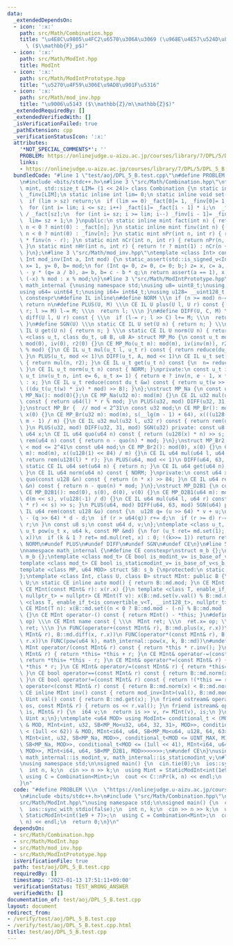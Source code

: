```yaml
---
data:
  _extendedDependsOn:
  - icon: ':x:'
    path: src/Math/Combination.hpp
    title: "\u4E8C\u9805\u4FC2\u6570\u306A\u3069 (\u968E\u4E57\u524D\u8A08\u7B97)\
      \ ($\\mathbb{F}_p$)"
  - icon: ':x:'
    path: src/Math/ModInt.hpp
    title: ModInt
  - icon: ':x:'
    path: src/Math/ModIntPrototype.hpp
    title: "\u5270\u4F59\u306E\u9AD8\u901F\u5316"
  - icon: ':x:'
    path: src/Math/mod_inv.hpp
    title: "\u9006\u5143 ($\\mathbb{Z}/m\\mathbb{Z}$)"
  _extendedRequiredBy: []
  _extendedVerifiedWith: []
  _isVerificationFailed: true
  _pathExtension: cpp
  _verificationStatusIcon: ':x:'
  attributes:
    '*NOT_SPECIAL_COMMENTS*': ''
    PROBLEM: https://onlinejudge.u-aizu.ac.jp/courses/library/7/DPL/5/DPL_5_B
    links:
    - https://onlinejudge.u-aizu.ac.jp/courses/library/7/DPL/5/DPL_5_B
  bundledCode: "#line 1 \"test/aoj/DPL_5_B.test.cpp\"\n#define PROBLEM \\\n  \"https://onlinejudge.u-aizu.ac.jp/courses/library/7/DPL/5/DPL_5_B\"\
    \n#include <bits/stdc++.h>\n#line 3 \"src/Math/Combination.hpp\"\ntemplate <class\
    \ mint, std::size_t LIM= (1 << 24)> class Combination {\n static inline mint _fact[LIM],\
    \ _finv[LIM];\n static inline int lim= 0;\n static inline void set(int sz) {\n\
    \  if (lim > sz) return;\n  if (lim == 0) _fact[0]= 1, _finv[0]= 1, lim= 1;\n\
    \  for (int i= lim; i <= sz; i++) _fact[i]= _fact[i - 1] * i;\n  _finv[sz]= mint(1)\
    \ / _fact[sz];\n  for (int i= sz; i >= lim; i--) _finv[i - 1]= _finv[i] * i;\n\
    \  lim= sz + 1;\n }\npublic:\n static inline mint fact(int n) { return set(n),\
    \ n < 0 ? mint(0) : _fact[n]; }\n static inline mint finv(int n) { return set(n),\
    \ n < 0 ? mint(0) : _finv[n]; }\n static mint nPr(int n, int r) { return fact(n)\
    \ * finv(n - r); }\n static mint nCr(int n, int r) { return nPr(n, r) * finv(r);\
    \ }\n static mint nHr(int n, int r) { return !r ? mint(1) : nCr(n + r - 1, r);\
    \ }\n};\n#line 3 \"src/Math/mod_inv.hpp\"\ntemplate <class Int> constexpr inline\
    \ Int mod_inv(Int a, Int mod) {\n static_assert(std::is_signed_v<Int>);\n Int\
    \ x= 1, y= 0, b= mod;\n for (Int q= 0, z= 0, c= 0; b;) z= x, c= a, x= y, y= z\
    \ - y * (q= a / b), a= b, b= c - b * q;\n return assert(a == 1), x < 0 ? mod -\
    \ (-x) % mod : x % mod;\n}\n#line 3 \"src/Math/ModIntPrototype.hpp\"\nnamespace\
    \ math_internal {\nusing namespace std;\nusing u8= uint8_t;\nusing u32= uint32_t;\n\
    using u64= uint64_t;\nusing i64= int64_t;\nusing u128= __uint128_t;\n#define CE\
    \ constexpr\n#define IL inline\n#define NORM \\\n if (n >= mod) n-= mod; \\\n\
    \ return n\n#define PLUS(U, M) \\\n CE IL U plus(U l, U r) const { \\\n  if (l+=\
    \ r; l >= M) l-= M; \\\n  return l; \\\n }\n#define DIFF(U, C, M) \\\n CE IL U\
    \ diff(U l, U r) const { \\\n  if (l-= r; l >> C) l+= M; \\\n  return l; \\\n\
    \ }\n#define SGN(U) \\\n static CE IL U set(U n) { return n; } \\\n static CE\
    \ IL U get(U n) { return n; } \\\n static CE IL U norm(U n) { return n; }\ntemplate\
    \ <class u_t, class du_t, u8 B, u8 A> struct MP_Mo {\n const u_t mod;\n CE MP_Mo():\
    \ mod(0), iv(0), r2(0) {}\n CE MP_Mo(u_t m): mod(m), iv(inv(m)), r2(-du_t(mod)\
    \ % mod) {}\n CE IL u_t mul(u_t l, u_t r) const { return reduce(du_t(l) * r);\
    \ }\n PLUS(u_t, mod << 1)\n DIFF(u_t, A, mod << 1)\n CE IL u_t set(u_t n) const\
    \ { return mul(n, r2); }\n CE IL u_t get(u_t n) const {\n  n= reduce(n);\n  NORM;\n\
    \ }\n CE IL u_t norm(u_t n) const { NORM; }\nprivate:\n const u_t iv, r2;\n CE\
    \ u_t inv(u_t n, int e= 6, u_t x= 1) { return e ? inv(n, e - 1, x * (2 - x * n))\
    \ : x; }\n CE IL u_t reduce(const du_t &w) const { return u_t(w >> B) + mod -\
    \ ((du_t(u_t(w) * iv) * mod) >> B); }\n};\nstruct MP_Na {\n const u32 mod;\n CE\
    \ MP_Na(): mod(0){};\n CE MP_Na(u32 m): mod(m) {}\n CE IL u32 mul(u32 l, u32 r)\
    \ const { return u64(l) * r % mod; }\n PLUS(u32, mod) DIFF(u32, 31, mod) SGN(u32)\n\
    };\nstruct MP_Br {  // mod < 2^31\n const u32 mod;\n CE MP_Br(): mod(0), s(0),\
    \ x(0) {}\n CE MP_Br(u32 m): mod(m), s(__lg(m - 1) + 64), x(((u128(1) << s) +\
    \ m - 1) / m) {}\n CE IL u32 mul(u32 l, u32 r) const { return rem(u64(l) * r);\
    \ }\n PLUS(u32, mod) DIFF(u32, 31, mod) SGN(u32) private: const u8 s;\n const\
    \ u64 x;\n CE IL u64 quo(u64 n) const { return (u128(x) * n) >> s; }\n CE IL u32\
    \ rem(u64 n) const { return n - quo(n) * mod; }\n};\nstruct MP_Br2 {  // 2^20\
    \ < mod <= 2^41\n const u64 mod;\n CE MP_Br2(): mod(0), x(0) {}\n CE MP_Br2(u64\
    \ m): mod(m), x((u128(1) << 84) / m) {}\n CE IL u64 mul(u64 l, u64 r) const {\
    \ return rem(u128(l) * r); }\n PLUS(u64, mod << 1)\n DIFF(u64, 63, mod << 1)\n\
    \ static CE IL u64 set(u64 n) { return n; }\n CE IL u64 get(u64 n) const { NORM;\
    \ }\n CE IL u64 norm(u64 n) const { NORM; }\nprivate:\n const u64 x;\n CE IL u128\
    \ quo(const u128 &n) const { return (n * x) >> 84; }\n CE IL u64 rem(const u128\
    \ &n) const { return n - quo(n) * mod; }\n};\nstruct MP_D2B1 {\n const u64 mod;\n\
    \ CE MP_D2B1(): mod(0), s(0), d(0), v(0) {}\n CE MP_D2B1(u64 m): mod(m), s(__builtin_clzll(m)),\
    \ d(m << s), v(u128(-1) / d) {}\n CE IL u64 mul(u64 l, u64 r) const { return rem((u128(l)\
    \ * r) << s) >> s; }\n PLUS(u64, mod) DIFF(u64, 63, mod) SGN(u64) private: CE\
    \ IL u64 rem(const u128 &u) const {\n  u128 q= (u >> 64) * v + u;\n  u64 r= u64(u)\
    \ - (q >> 64) * d - d;\n  if (r > u64(q)) r+= d;\n  if (r >= d) r-= d;\n  return\
    \ r;\n }\n const u8 s;\n const u64 d, v;\n};\ntemplate <class u_t, class MP> CE\
    \ u_t pow(u_t x, u64 k, const MP &md) {\n for (u_t ret= md.set(1);; x= md.mul(x,\
    \ x))\n  if (k & 1 ? ret= md.mul(ret, x) : 0; !(k>>= 1)) return ret;\n}\n#undef\
    \ NORM\n#undef PLUS\n#undef DIFF\n#undef SGN\n#undef CE\n}\n#line 5 \"src/Math/ModInt.hpp\"\
    \nnamespace math_internal {\n#define CE constexpr\nstruct m_b {};\nstruct s_b:\
    \ m_b {};\ntemplate <class mod_t> CE bool is_modint_v= is_base_of_v<m_b, mod_t>;\n\
    template <class mod_t> CE bool is_staticmodint_v= is_base_of_v<s_b, mod_t>;\n\
    template <class MP, u64 MOD> struct SB: s_b {\nprotected:\n static CE MP md= MP(MOD);\n\
    };\ntemplate <class Int, class U, class B> struct MInt: public B {\n using Uint=\
    \ U;\n static CE inline auto mod() { return B::md.mod; }\n CE MInt(): x(0) {}\n\
    \ CE MInt(const MInt& r): x(r.x) {}\n template <class T, enable_if_t<is_modint_v<T>,\
    \ nullptr_t> = nullptr> CE MInt(T v): x(B::md.set(v.val() % B::md.mod)) {}\n template\
    \ <class T, enable_if_t<is_convertible_v<T, __int128_t>, nullptr_t> = nullptr>\
    \ CE MInt(T n): x(B::md.set((n < 0 ? B::md.mod - (-n) % B::md.mod : n % B::md.mod)))\
    \ {}\n CE MInt operator-() const { return MInt() - *this; }\n#define FUNC(name,\
    \ op) \\\n CE MInt name const { \\\n  MInt ret; \\\n  ret.x= op; \\\n  return\
    \ ret; \\\n }\n FUNC(operator+(const MInt& r), B::md.plus(x, r.x))\n FUNC(operator-(const\
    \ MInt& r), B::md.diff(x, r.x))\n FUNC(operator*(const MInt& r), B::md.mul(x,\
    \ r.x))\n FUNC(pow(u64 k), math_internal::pow(x, k, B::md))\n#undef FUNC\n CE\
    \ MInt operator/(const MInt& r) const { return *this * r.inv(); }\n CE MInt& operator+=(const\
    \ MInt& r) { return *this= *this + r; }\n CE MInt& operator-=(const MInt& r) {\
    \ return *this= *this - r; }\n CE MInt& operator*=(const MInt& r) { return *this=\
    \ *this * r; }\n CE MInt& operator/=(const MInt& r) { return *this= *this / r;\
    \ }\n CE bool operator==(const MInt& r) const { return B::md.norm(x) == B::md.norm(r.x);\
    \ }\n CE bool operator!=(const MInt& r) const { return !(*this == r); }\n CE bool\
    \ operator<(const MInt& r) const { return B::md.norm(x) < B::md.norm(r.x); }\n\
    \ CE inline MInt inv() const { return mod_inv<Int>(val(), B::md.mod); }\n CE inline\
    \ Uint val() const { return B::md.get(x); }\n friend ostream& operator<<(ostream&\
    \ os, const MInt& r) { return os << r.val(); }\n friend istream& operator>>(istream&\
    \ is, MInt& r) {\n  i64 v;\n  return is >> v, r= MInt(v), is;\n }\nprivate:\n\
    \ Uint x;\n};\ntemplate <u64 MOD> using ModInt= conditional_t < (MOD < (1 << 30))\
    \ & MOD, MInt<int, u32, SB<MP_Mo<u32, u64, 32, 31>, MOD>>, conditional_t<(MOD\
    \ < (1ull << 62)) & MOD, MInt<i64, u64, SB<MP_Mo<u64, u128, 64, 63>, MOD>>, conditional_t<MOD<INT_MAX,\
    \ MInt<int, u32, SB<MP_Na, MOD>>, conditional_t<MOD <= UINT_MAX, MInt<i64, u32,\
    \ SB<MP_Na, MOD>>, conditional_t<MOD <= (1ull << 41), MInt<i64, u64, SB<MP_Br2,\
    \ MOD>>, MInt<i64, u64, SB<MP_D2B1, MOD>>>>>>>;\n#undef CE\n}\nusing math_internal::ModInt,\
    \ math_internal::is_modint_v, math_internal::is_staticmodint_v;\n#line 6 \"test/aoj/DPL_5_B.test.cpp\"\
    \nusing namespace std;\n\nsigned main() {\n  cin.tie(0);\n  ios::sync_with_stdio(false);\n\
    \  int n, k;\n  cin >> n >> k;\n  using Mint = StaticModInt<int(1e9 + 7)>;\n \
    \ using C = Combination<Mint>;\n  cout << C::nPr(k, n) << endl;\n  return 0;\n\
    }\n"
  code: "#define PROBLEM \\\n  \"https://onlinejudge.u-aizu.ac.jp/courses/library/7/DPL/5/DPL_5_B\"\
    \n#include <bits/stdc++.h>\n#include \"src/Math/Combination.hpp\"\n#include \"\
    src/Math/ModInt.hpp\"\nusing namespace std;\n\nsigned main() {\n  cin.tie(0);\n\
    \  ios::sync_with_stdio(false);\n  int n, k;\n  cin >> n >> k;\n  using Mint =\
    \ StaticModInt<int(1e9 + 7)>;\n  using C = Combination<Mint>;\n  cout << C::nPr(k,\
    \ n) << endl;\n  return 0;\n}\n"
  dependsOn:
  - src/Math/Combination.hpp
  - src/Math/ModInt.hpp
  - src/Math/mod_inv.hpp
  - src/Math/ModIntPrototype.hpp
  isVerificationFile: true
  path: test/aoj/DPL_5_B.test.cpp
  requiredBy: []
  timestamp: '2023-01-13 17:51:11+09:00'
  verificationStatus: TEST_WRONG_ANSWER
  verifiedWith: []
documentation_of: test/aoj/DPL_5_B.test.cpp
layout: document
redirect_from:
- /verify/test/aoj/DPL_5_B.test.cpp
- /verify/test/aoj/DPL_5_B.test.cpp.html
title: test/aoj/DPL_5_B.test.cpp
---
```

